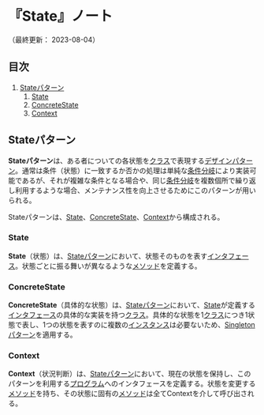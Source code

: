 # 『State』ノート

（最終更新： 2023-08-04）


## 目次

1. [Stateパターン](#stateパターン)
	1. [State](#state)
	1. [ConcreteState](#concretestate)
	1. [Context](#context)


## Stateパターン

**Stateパターン**は、ある者についての各状態を[クラス](../../../../programming/_/chapters/object_oriented.md#クラス)で表現する[デザインパターン](./design_pattern.md#デザインパターン)。通常は条件（状態）に一致するか否かの処理は単純な[条件分岐](../../../../programming/_/chapters/control_flow.md#条件分岐)により実装可能であるが、それが複雑な条件となる場合や、同じ[条件分岐](../../../../programming/_/chapters/control_flow.md#条件分岐)を複数個所で繰り返し利用するような場合、メンテナンス性を向上させるためにこのパターンが用いられる。

Stateパターンは、[State](#state)、[ConcreteState](#concretestate)、[Context](#context)から構成される。

### State

**State**（状態）は、[Stateパターン](#stateパターン)において、状態そのものを表す[インタフェース](../../../../programming/_/chapters/object_oriented.md#インタフェース)。状態ごとに振る舞いが異なるような[メソッド](../../../../programming/_/chapters/object_oriented.md#メソッド)を定義する。

### ConcreteState

**ConcreteState**（具体的な状態）は、[Stateパターン](#stateパターン)において、[State](#state)が定義する[インタフェース](../../../../programming/_/chapters/object_oriented.md#インタフェース)の具体的な実装を持つ[クラス](../../../../programming/_/chapters/object_oriented.md#クラス)。具体的な状態を1[クラス](../../../../programming/_/chapters/object_oriented.md#クラス)につき1状態で表し、1つの状態を表すのに複数の[インスタンス](../../../../programming/_/chapters/object_oriented.md#クラス)は必要ないため、[Singletonパターン](./singleton.md#singletonパターン)を適用する。

### Context

**Context**（状況判断）は、[Stateパターン](#stateパターン)において、現在の状態を保持し、このパターンを利用する[プログラム](../../../../programming/_/chapters/programming.md#プログラム)へのインタフェースを定義する。状態を変更する[メソッド](../../../../programming/_/chapters/object_oriented.md#メソッド)を持ち、その状態に固有の[メソッド](../../../../programming/_/chapters/object_oriented.md#メソッド)は全てContextを介して呼び出される。
